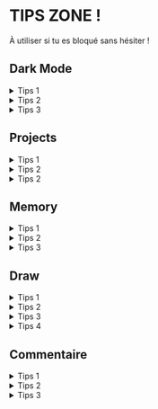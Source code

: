 # TIPS ZONE !

À utiliser si tu es bloqué sans hésiter !

## Dark Mode

<details>
   <summary>Tips 1</summary>

Dans un useEffect `onMount`, récupère le thème du localStorage.

```js
useEffect(() => {
  const savedColorScheme = localStorage.getItem(localStorageThemeKey);

  if (savedColorScheme) {
    // Si il y en a un, tu peux le setter
    return;
  }
  // ... récupère maintenant le prefers-color-scheme
}, []);
```

</details>

<details>
   <summary>Tips 2</summary>

Dans un useEffect `onMount`, si il n'y a pas de localStorage on utilise
la mediaQuery et on ajoute un event listener pour écouter les changement.

```js
useEffect(() => {
  // ... localStorage

  const isDark = window.matchMedia('(prefers-color-scheme: dark)');

  const handleChange = () => {
    // en fonction du prefers-color-scheme, tu peux setter le theme
    // 💡 isDark.matches ? ... : ...
  };

  mediaQuery.addEventListener('change', handleChange);
  handleChange();
}, []);
```

</details>

<details>
   <summary>Tips 3</summary>

Lorsqu'on change de thème, il faut sauvegarder le nouveau thème
dans le localStorage.

```js
const toggleTheme = () => {
  setTheme((prev) => {
    const newTheme = prev === 'light' ? 'dark' : 'light';
    // soit tu l'ajoutes dans le local storage ici, c'est pas top mais ça fonctionne
    return newTheme;
  });
};

useEffect(() => {
  // soit tu l'ajoutes ici
}, [theme]);
```

</details>

## Projects

<details>
  <summary>Tips 1</summary>

Idle est la valeur par défaut, et voici le reducer :

```js
function fetchReducer(state, action) {
  switch (action.type) {
    case 'pending': {
      // data et error null
    }
    case 'resolved': {
      // data: action.data
    }
    case 'rejected': {
      // error: action.error
    }
    default: {
      throw new Error(`Unhandled action type: ${action.type}`);
    }
  }
}
```

</details>

<details>
  <summary>Tips 2</summary>

Voici la fonction qui permet de fetch les données via
notre hooks.

```js
const run = useCallback(() => {
  fetch(url, config)
    .then(async (res) => {
      const json = // await le json

      if (res.ok) {
        // utilise dispatch avec resolved
      } else {
        // utilise dispatch avec rejected
      }
    })
    .catch((error) => {
      // utilise dispatch avec rejected
    });
}, [config, url]);
```

</details>

<details>
  <summary>Tips 2</summary>

Le hooks est ici : https://usehooks-ts.com/react-hook/use-is-mounted

```js
const run = useCallback(() => {
  fetch(url, config)
    .then(async (res) => {
      const json = await res.json();

      // Rajouter une condition ici !
      if (!isMounted()) {
        return;
      }

      // ...
    })
    .catch((error) => {
      // ICI Aussi !!

      dispatch({ type: 'rejected', error });
    });
}, [config, url]);
```

</details>

## Memory

<details>
<summary>Tips 1</summary>

Voici les states de notre context ainsi que la méthode pour savoir si c'est finit.

```js
const [cards, setCards] = useState(() => getInitialMemory()); // utiliser une fonction ici !
const [tryCount, setTryCount] = useState(0);

const isFinish = useMemo(() => isMemoryFinished(cards), [cards]); // on recherche que quand cards change
```

J'utilise useMemo pour éviter de recalculer la méthode `isMemoryFinished` chaque render.

</details>

<details>
  <summary>Tips 2</summary>

Dans la fonction `returnCard` qui est appelé lorsque qu'on clique sur
une carte, on set le state pour cette carte.

Ensuite ce useEffect va être appelé. Je récupère toutes les cartes
retourne et vérifie qu'il y en a 2 (car le check ne se produit que
avec deux cartes).

Et dans ce cas, je regarde si les cartes sont pair et j'ajoute
un setTimeout pour changer les state des cartes retourné en HIDE ou
FIND en fonction de `isPair`.

```js
useEffect(() => {
  const returnedCards = // récupère les cartes retourné

  // Si il y en a pas 2, on ne fait rien
  if (returnedCards.length !== 2) {
    return;
  }

  const isPair = isPairCards(returnedCards[0], returnedCards[1]);

  setTimeout(
    () => {
      // update les states en fonction de tryCount
    },
    isPair ? 400 : 1000
  );
}, [cards]);
```

</details>

<details>
  <summary>Tips 3</summary>

Voici ce que j'avais mis dans le setTimeout d'avant.

```js
setCards((prev) =>
  prev.map((card) => {
    if (card.state === CARD_STATE.RETURNED && returnedCards.includes(card)) {
      // Si c'est pair je vais mettre le state en FIND
      card.state = isPair ? CARD_STATE.FIND : CARD_STATE.HIDE;
    }
    return card;
  })
);

// incrémente aussi tryCount.
```

Et voici le début de la fonction `returnCard`

C'est quand on clique sur une carte.

```js
const returnCard = (returnedCard) => {
  // Vérifier que l'utilisateur clique sur une carte caché

  // Récupéré toutes les cartes retournées avec .filter

  // Si il y en a plus de 2, on ne fait rien ou si la carte retourné faisaient partie des cartes retournées avant (si on a recliqué dessus)
  if (/*...*/) {
    return;
  }

  // Modifie le state de la carte retourné en utilisant .map ou .find et en copiant le tableau
};
```

</details>

## Draw

<details>
  <summary>Tips 1</summary>

Voici la fonction draw :

```js
const draw = (event) => {
  if (!isDrawing.current) return;
  const context = canvas.current?.getContext('2d');
  const coordinate = getCoordinates(event, canvas.current);

  if (!context || !coordinate) return;

  if (lastCoordinate.current) {
    context.lineCap = 'round';
    context.lineJoin = 'round';
    context.beginPath();
    context.moveTo(lastCoordinate.current.x, lastCoordinate.current.y);
    context.lineTo(coordinate.x, coordinate.y);
    context.stroke();
  }

  lastCoordinate.current = coordinate;
};
```

</details>

<details>
  <summary>Tips 2</summary>

On ajoute un event mouseup sur notre useEffect !

```js
useEffect(() => {
  const handleMouseUp = () => {
    stopDrawing();
  };

  window.addEventListener('mouseup', handleMouseUp);
  return () => {
    window.removeEventListener('mouseup', handleMouseUp);
  };
}, []);
```

</details>

<details>
  <summary>Tips 3</summary>

Voici les props du draw control et un exemple de son utilisation !

```jsx
// Draw.tsx
<DrawControl
  defaultColor={DEFAULT_COLOR}
  defaultSize={DEFAULT_SIZE}
  onColorChange={(color) => {
    canvas.current.getContext('2d').strokeStyle = color;
  }}
  onSizeChange={(size) => {
    canvas.current.getContext('2d').lineWidth = size;
  }}
/>
// DrawControl.tsx
<input
  id="draw-color-picker"
  type="color"
  defaultValue={defaultColor} // <-- new props
  onChange={(e) => {
    onColorChange(e.target.value); // <-- new props
  }}
/>
```

</details>

<details>
  <summary>Tips 4</summary>

Le useEffect appel toujours une fonction lié aux useEffect pour éviter des problèmes.

```jsx
// Pour reset le canvas
// https://stackoverflow.com/questions/2142535/how-to-clear-the-canvas-for-redrawing
canvas.current
  .getContext('2d')
  .clearRect(0, 0, canvas.current.width, canvas.current.height);

// Pour le sauvegarder (oui c'est un peu tricky)
// https://stackoverflow.com/questions/10673122/how-to-save-canvas-as-an-image-with-canvas-todataurl
const data = canvas.current.toDataURL();
const link = document.createElement('a');
link.download = 'image.png';
link.href = data;
link.click();
```

</details>

## Commentaire

<details>
  <summary>Tips 1</summary>

```jsx
const {
  data: comments,
  error,
  isLoading,
  isRejected,
  isResolved,
  run,
} = useFetch(commentsUrl);
```

</details>

<details>
  <summary>Tips 2</summary>

```jsx
return (
  // ...
    {isResolved
      ? comments.map((comment) => (
        <Comment key={comment.id} {...comment} />
      ))
      : null
    }
    {
      isLoading ? <Loader/> : null
    }
    {
      isRejected ? (
        <Typography variant="body1">
          Sorry, there is an error : {error}
        </Typography>
      ) : null
    }
  // ...
)
```

</details>

<details>
  <summary>Tips 3</summary>

Tu as deux chois :

- soit tu met toute la logique dans `ComponentForm` et tu ajoute une props
  dans ce composant pour modifier refresh les commentaires. Cette props sera
  appelé après avoir ajouté un commentaire sans erreur.
- (plus dure) soit tu gère la logique dans le component `ComponentSection` et tu vas
  passer une fonction en paramètre dans le composant `ComponentForm` qui ne gérera
  que la récupération des commentaires. En fonction de la réponse de l'api, cette
  props peut retourné une promise pour redonner l'information à l'enfant

J'ai choisis l'exemple 2 avec :

```jsx
const onAddComment = (comment) =>
  fetch(commentsUrl, {
    method: 'POST',
    body: JSON.stringify(comment),
  }).then(async (res) => {
    const json = await res.json();

    if (res.ok) {
      run(); // <-- refresh les commentaires
      return json;
    }

    return Promise.reject(json.error); // <-- renvoie une erreur dans .catch
  });
```

Et dans le composant `ComponentForm` je peux l'utilise comme ceci :

```jsx
onSubmit({ username, comment })
  .then(() => {
    // enlever l'erreur et clear le formulaire
  })
  .catch((error) => {
    // afficher l'erreur
  });
```

</details>
